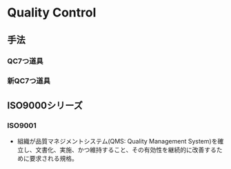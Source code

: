 # Quality Control
## 手法
### QC7つ道具
#### 
### 新QC7つ道具
####
## ISO9000シリーズ
### ISO9001
- 組織が品質マネジメントシステム(QMS: Quality Management System)を確立し、文書化、実施、かつ維持すること、その有効性を継続的に改善するために要求される規格。
